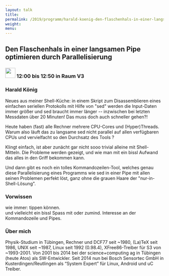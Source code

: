 ```yaml
---
layout: talk
title:
permalink: /2019/programm/harald-koenig-den-flaschenhals-in-einer-langsamen-pipe-optimieren-durch-parallelisierung/
weight:
menu:
---
```

## Den Flaschenhals in einer langsamen Pipe optimieren durch Parallelisierung

### <img height = "32" src="../../../images/talk.svg"> 12:00 bis 12:50 in Raum V3

### Harald König

Neues aus meiner Shell-Küche: in einem Skript zum Disassemblieren eines einfachen seriellen Protokolls mit Hilfe von "sed" werden die Input-Daten immer größer und sed braucht immer länger -- inzwischen bei letzten Messdaten über 20 Minuten! Das muss doch auch schneller gehen?!

Heute haben (fast) alle Rechner mehrere CPU-Cores und (Hyper)Threads. Warum also läuft das zu langsame sed nicht parallel auf allen verfügbaren CPUs und vervielfacht so den Durchsatz des Tools ?

Klingt einfach, ist aber zunächt gar nicht sooo trivial alleine mit Shell-Mitteln.  Die Probleme werden gezeigt, und wie man mit ein bissl Aufwand das alles in den Griff bekommen kann.

Und dann gibt es noch ein tolles Kommandozeilen-Tool, welches genau diese Parallelisierung eines Programms wie sed in einer Pipe mit allen seinen Problemen perfekt löst, ganz ohne die grauen Haare der "nur-in-Shell-Lösung".

### Vorwissen

wie immer: tippen können.  
und vielleicht ein bissl Spass mit oder zumind. Interesse an der Kommandozeile und Pipes.

### Über mich

Physik-Studium in Tübingen, Rechner und DCF77 seit ~1980, (La)TeX seit 1986, UNIX seit ~1987, Linux seit 1992 (0.98.4), XFree86-Treiber für S3 von ~1993-2001. Von 2001 bis 2014 bei der science+computing ag in Tübingen (heute Atos) als SW-Entwickler. Seit 2014 nun bei Bosch Sensortec GmbH in Kusterdingen/Reutlingen als “System Expert” für Linux, Android und uC Treiber.

